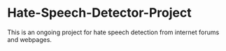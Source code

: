 # Hate-Speech-Detector-Project
This is an ongoing project for hate speech detection from internet forums and webpages.
